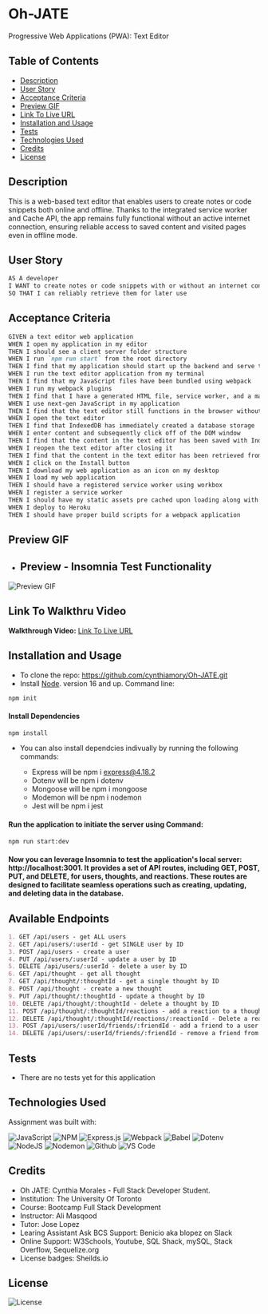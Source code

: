 # Oh-JATE
Progressive Web Applications (PWA): Text Editor

## Table of Contents

- [Description](#description)
- [User Story](#user-story)
- [Acceptance Criteria](#acceptance-criteria)
- [Preview GIF](#preview-gif) 
- [Link To Live URL](#link-to-live-url)
- [Installation and Usage](#installation-and-usage)
- [Tests](#tests)
- [Technologies Used](#technologies-used)
- [Credits](#credits)
- [License](#license)

## Description

This is a web-based text editor that enables users to create notes or code snippets both online and offline. Thanks to the integrated service worker and Cache API, the app remains fully functional without an active internet connection, ensuring reliable access to saved content and visited pages even in offline mode.

## User Story

```md
AS A developer
I WANT to create notes or code snippets with or without an internet connection
SO THAT I can reliably retrieve them for later use
```

## Acceptance Criteria

```md
GIVEN a text editor web application
WHEN I open my application in my editor
THEN I should see a client server folder structure
WHEN I run `npm run start` from the root directory
THEN I find that my application should start up the backend and serve the client
WHEN I run the text editor application from my terminal
THEN I find that my JavaScript files have been bundled using webpack
WHEN I run my webpack plugins
THEN I find that I have a generated HTML file, service worker, and a manifest file
WHEN I use next-gen JavaScript in my application
THEN I find that the text editor still functions in the browser without errors
WHEN I open the text editor
THEN I find that IndexedDB has immediately created a database storage
WHEN I enter content and subsequently click off of the DOM window
THEN I find that the content in the text editor has been saved with IndexedDB
WHEN I reopen the text editor after closing it
THEN I find that the content in the text editor has been retrieved from our IndexedDB
WHEN I click on the Install button
THEN I download my web application as an icon on my desktop
WHEN I load my web application
THEN I should have a registered service worker using workbox
WHEN I register a service worker
THEN I should have my static assets pre cached upon loading along with subsequent pages and static assets
WHEN I deploy to Heroku
THEN I should have proper build scripts for a webpack application
```

## Preview GIF
- ## Preview - Insomnia Test Functionality
![Preview GIF](./assets/insomnia_preview.gif)

## Link To Walkthru Video
**Walkthrough Video:** [Link To Live URL](link) 


## Installation and Usage
- To clone the repo: https://github.com/cynthiamory/Oh-JATE.git
- Install [Node](https://nodejs.org/en). version 16 and up. Command line: 
```bash
npm init
```
#### Install Dependencies
```bash
npm install
```
- You can also install dependcies indivually by running the following commands:

   - Express will be npm i express@4.18.2
   - Dotenv will be npm i dotenv
   - Mongoose will be npm i mongoose
   - Modemon will be npm i nodemon
   - Jest will be npm i jest


#### Run the application to initiate the server using Command: 
```bash
npm run start:dev
```
#### Now you can leverage Insomnia to test the application's local server: http://localhost:3001. It provides a set of API routes, including GET, POST, PUT, and DELETE, for users, thoughts, and reactions. These routes are designed to facilitate seamless operations such as creating, updating, and deleting data in the database.

## Available Endpoints
```md
1. GET /api/users - get ALL users
2. GET /api/users/:userId - get SINGLE user by ID
3. POST /api/users - create a user
4. PUT /api/users/:userId - update a user by ID
5. DELETE /api/users/:userId - delete a user by ID
6. GET /api/thought - get all thought
7. GET /api/thought/:thoughtId - get a single thought by ID
8. POST /api/thought - create a new thought
9. PUT /api/thought/:thoughtId - update a thought by ID
10. DELETE /api/thought/:thoughtId - delete a thought by ID
11. POST /api/thought/:thoughtId/reactions - add a reaction to a thought
12. DELETE /api/thought/:thoughtId/reactions/:reactionId - Delete a reaction from a thought
13. POST /api/users/:userId/friends/:friendId - add a friend to a user's friend list
14. DELETE /api/users/:userId/friends/:friendId - remove a friend from a user's friend list
```

## Tests
- There are no tests yet for this application

## Technologies Used
Assignment was built with:

![JavaScript](https://img.shields.io/badge/javascript-%23323330.svg?style=for-the-badge&logo=javascript&logoColor=%23F7DF1E)
![NPM](https://img.shields.io/badge/NPM-%23CB3837.svg?style=for-the-badge&logo=npm&logoColor=white)
![Express.js](https://img.shields.io/badge/express.js-%23404d59.svg?style=for-the-badge&logo=express&logoColor=%2361DAFB)
![Webpack](https://img.shields.io/badge/webpack-%238DD6F9.svg?style=for-the-badge&logo=webpack&logoColor=black)
![Babel](https://img.shields.io/badge/Babel-F9DC3e?style=for-the-badge&logo=babel&logoColor=black)
![Dotenv](https://img.shields.io/badge/dotenv-grey?style=for-the-badge&logo=dotenv&logoColor=#ECD53F)
![NodeJS](https://img.shields.io/badge/node.js-6DA55F?style=for-the-badge&logo=node.js&logoColor=white)
![Nodemon](https://img.shields.io/badge/NODEMON-%23323330.svg?style=for-the-badge&logo=nodemon&logoColor=%BBDEAD)
![Github](https://img.shields.io/badge/github-grey?style=for-the-badge&logo=github&logoColor=##181717)
![VS Code](https://img.shields.io/badge/visualstudiocode-black?style=for-the-badge&logo=visualstudiocode&logoColor=#007ACC)

## Credits
- Oh JATE: Cynthia Morales - Full Stack Developer Student.
- Institution: The University Of Toronto
- Course: Bootcamp Full Stack Development
- Instructor: Ali Masqood 
- Tutor: Jose Lopez 
- Learing Assistant Ask BCS Support: Benicio aka blopez on Slack
- Online Support: W3Schools, Youtube, SQL Shack, mySQL, Stack Overflow, Sequelize.org
- License badges: Sheilds.io


## License

![License](https://img.shields.io/badge/License-MIT-9cf.svg)